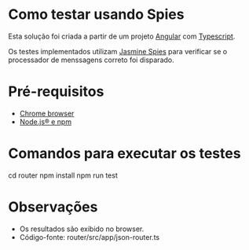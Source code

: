Como testar usando Spies
======

Esta solução foi criada a partir de um projeto [Angular](https://angular.io/) com 
[Typescript](https://www.typescriptlang.org/).

Os testes implementados utilizam [Jasmine  Spies](https://jasmine.github.io/edge/introduction.html) 
para verificar se o processador de menssagens correto foi disparado.

Pré-requisitos
======

* [Chrome browser](https://www.google.com/chrome/browser/desktop/index.html) 
* [Node.js® e npm](https://nodejs.org/en/download/)

Comandos para executar os testes 
======

cd router
npm install
npm run test

Observações 
======

* Os resultados são exibido no browser.
* Código-fonte: router/src/app/json-router.ts 